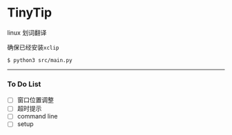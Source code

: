 # TinyTip

linux 划词翻译

确保已经安装`xclip`

```shell
$ python3 src/main.py
```

---

### To Do List

- [ ] 窗口位置调整
- [ ] 超时提示
- [ ] command line
- [ ] setup